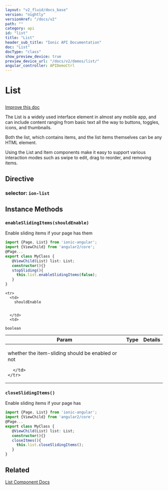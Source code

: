 ```yaml
---
layout: "v2_fluid/docs_base"
version: "nightly"
versionHref: "/docs/v2"
path: ""
category: api
id: "list"
title: "List"
header_sub_title: "Ionic API Documentation"
doc: "List"
docType: "class"
show_preview_device: true
preview_device_url: "/docs/v2/demos/list/"
angular_controller: APIDemoCtrl 
---
```










<h1 class="api-title">
<a class="anchor" name="list" href="#list"></a>

List






</h1>

<a class="improve-v2-docs" href="http://github.com/driftyco/ionic/edit/2.0//ionic/components/list/list.ts#L3">
Improve this doc
</a>






<p>The List is a widely used interface element in almost any mobile app,
and can include content ranging from basic text all the way to
buttons, toggles, icons, and thumbnails.</p>
<p>Both the list, which contains items, and the list items themselves
can be any HTML element.</p>
<p>Using the List and Item components make it easy to support various
interaction modes such as swipe to edit, drag to reorder, and
removing items.</p>


<h2><a class="anchor" name="Directive" href="#Directive"></a>Directive</h2>
<h3>selector: <code>ion-list</code></h3>
<!-- @usage tag -->


<!-- @property tags -->



<!-- instance methods on the class -->

<h2><a class="anchor" name="instance-methods" href="#instance-methods"></a>Instance Methods</h2>

<div id="enableSlidingItems"></div>

<h3>
<a class="anchor" name="enableSlidingItems" href="#enableSlidingItems"></a>
<code>enableSlidingItems(shouldEnable)</code>
  

</h3>

Enable sliding items if your page has them

```ts
import {Page, List} from 'ionic-angular';
import {ViewChild} from 'angular2/core';
@Page...
export class MyClass {
   @ViewChild(List) list: List;
   constructor(){}
   stopSliding(){
     this.list.enableSlidingItems(false);
   }
}
```


<table class="table param-table" style="margin:0;">
  <thead>
    <tr>
      <th>Param</th>
      <th>Type</th>
      <th>Details</th>
    </tr>
  </thead>
  <tbody>
    
    <tr>
      <td>
        shouldEnable
        
        
      </td>
      <td>
        
  <code>boolean</code>
      </td>
      <td>
        <p>whether the item-sliding should be enabled or not</p>

        
      </td>
    </tr>
    
  </tbody>
</table>








<div id="closeSlidingItems"></div>

<h3>
<a class="anchor" name="closeSlidingItems" href="#closeSlidingItems"></a>
<code>closeSlidingItems()</code>
  

</h3>

Enable sliding items if your page has

```ts
import {Page, List} from 'ionic-angular';
import {ViewChild} from 'angular2/core';
@Page...
export class MyClass {
   @ViewChild(List) list: List;
   constructor(){}
   closeItmes(){
     this.list.closeSlidingItems();
   }
}
```









<!-- related link -->

<h2><a class="anchor" name="related" href="#related"></a>Related</h2>

<a href='/docs/v2/components#lists'>List Component Docs</a><!-- end content block -->


<!-- end body block -->

